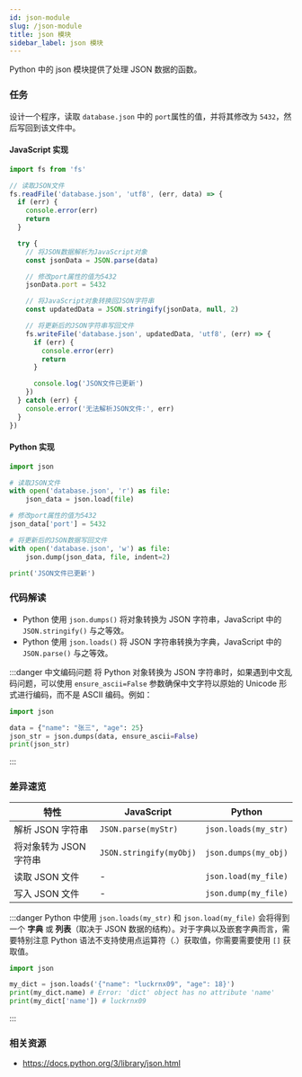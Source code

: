 ```yaml
---
id: json-module
slug: /json-module
title: json 模块
sidebar_label: json 模块
---
```


Python 中的 json 模块提供了处理 JSON 数据的函数。

### 任务

设计一个程序，读取 `database.json` 中的 `port`属性的值，并将其修改为 `5432`，然后写回到该文件中。

#### JavaScript 实现

```javascript
import fs from 'fs'

// 读取JSON文件
fs.readFile('database.json', 'utf8', (err, data) => {
  if (err) {
    console.error(err)
    return
  }

  try {
    // 将JSON数据解析为JavaScript对象
    const jsonData = JSON.parse(data)

    // 修改port属性的值为5432
    jsonData.port = 5432

    // 将JavaScript对象转换回JSON字符串
    const updatedData = JSON.stringify(jsonData, null, 2)

    // 将更新后的JSON字符串写回文件
    fs.writeFile('database.json', updatedData, 'utf8', (err) => {
      if (err) {
        console.error(err)
        return
      }

      console.log('JSON文件已更新')
    })
  } catch (err) {
    console.error('无法解析JSON文件:', err)
  }
})
```

#### Python 实现

```python
import json

# 读取JSON文件
with open('database.json', 'r') as file:
    json_data = json.load(file)

# 修改port属性的值为5432
json_data['port'] = 5432

# 将更新后的JSON数据写回文件
with open('database.json', 'w') as file:
    json.dump(json_data, file, indent=2)

print('JSON文件已更新')
```

### 代码解读

- Python 使用 `json.dumps()` 将对象转换为 JSON 字符串，JavaScript 中的 `JSON.stringify()` 与之等效。
- Python 使用 `json.loads()` 将 JSON 字符串转换为字典，JavaScript 中的 `JSON.parse()` 与之等效。

:::danger 中文编码问题
将 Python 对象转换为 JSON 字符串时，如果遇到中文乱码问题，可以使用 `ensure_ascii=False` 参数确保中文字符以原始的 Unicode 形式进行编码，而不是 ASCII 编码。例如：

```python
import json

data = {"name": "张三", "age": 25}
json_str = json.dumps(data, ensure_ascii=False)
print(json_str)
```

:::

### 差异速览

| 特性                   | JavaScript              | Python               |
| ---------------------- | ----------------------- | -------------------- |
| 解析 JSON 字符串       | `JSON.parse(myStr)`     | `json.loads(my_str)` |
| 将对象转为 JSON 字符串 | `JSON.stringify(myObj)` | `json.dumps(my_obj)` |
| 读取 JSON 文件         | -                       | `json.load(my_file)` |
| 写入 JSON 文件         | -                       | `json.dump(my_file)` |

:::danger
Python 中使用 `json.loads(my_str)` 和 `json.load(my_file)` 会将得到一个 **字典** 或 **列表**（取决于 JSON 数据的结构）。对于字典以及嵌套字典而言，需要特别注意 Python 语法不支持使用点运算符（.）获取值，你需要需要使用 `[]` 获取值。

```python
import json

my_dict = json.loads('{"name": "luckrnx09", "age": 18}')
print(my_dict.name) # Error: 'dict' object has no attribute 'name'
print(my_dict['name']) # luckrnx09
```

:::

### 相关资源

- https://docs.python.org/3/library/json.html
